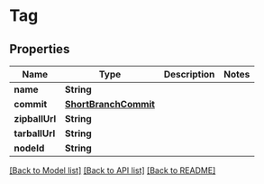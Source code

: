 # Tag

## Properties
Name | Type | Description | Notes
------------ | ------------- | ------------- | -------------
**name** | **String** |  | 
**commit** | [**ShortBranchCommit**](ShortBranchCommit.md) |  | 
**zipballUrl** | **String** |  | 
**tarballUrl** | **String** |  | 
**nodeId** | **String** |  | 

[[Back to Model list]](../README.md#documentation-for-models) [[Back to API list]](../README.md#documentation-for-api-endpoints) [[Back to README]](../README.md)


